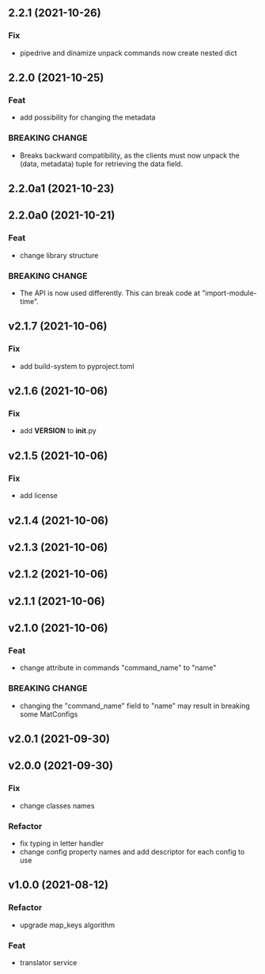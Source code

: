 ## 2.2.1 (2021-10-26)

### Fix

- pipedrive and dinamize unpack commands now create nested dict

## 2.2.0 (2021-10-25)

### Feat

- add possibility for changing the metadata

### BREAKING CHANGE

- Breaks backward compatibility, as the clients must now unpack the (data, metadata) tuple for retrieving the data field.

## 2.2.0a1 (2021-10-23)

## 2.2.0a0 (2021-10-21)

### Feat

- change library structure

### BREAKING CHANGE

- The API is now used differently. This can break code at "import-module-time".

## v2.1.7 (2021-10-06)

### Fix

- add build-system to pyproject.toml

## v2.1.6 (2021-10-06)

### Fix

- add __VERSION__ to __init__.py

## v2.1.5 (2021-10-06)

### Fix

- add license

## v2.1.4 (2021-10-06)

## v2.1.3 (2021-10-06)

## v2.1.2 (2021-10-06)

## v2.1.1 (2021-10-06)

## v2.1.0 (2021-10-06)

### Feat

- change attribute in commands "command_name" to "name"

### BREAKING CHANGE

- changing the "command_name" field to "name" may result in breaking some MatConfigs

## v2.0.1 (2021-09-30)

## v2.0.0 (2021-09-30)

### Fix

- change classes names

### Refactor

- fix typing in letter handler
- change config property names and add descriptor for each config to use

## v1.0.0 (2021-08-12)

### Refactor

- upgrade map_keys algorithm

### Feat

- translator service
